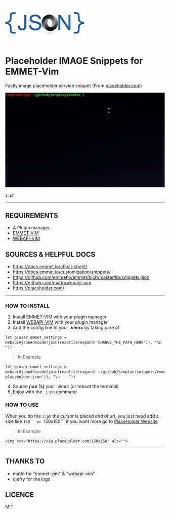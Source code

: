 <img src="./img/logo.png" alt="json logo" width="250" />

# Placeholder IMAGE Snippets for EMMET-Vim

Fastly image placeholder service snippet (From [placeholder.com](placeholder.com))

![presentation of snippet](./img/snippets-ph.gif)

```
i:ph
```
---

## REQUIREMENTS

* A Plugin manager
* [EMMET-VIM](https://vimawesome.com/plugin/emmet-vim)
* [WEBAPI-VIM](https://github.com/mattn/webapi-vim)


## SOURCES & HELPFUL DOCS

* https://docs.emmet.io/cheat-sheet/
* https://docs.emmet.io/customization/snippets/
* https://github.com/emmetio/emmet/blob/master/lib/snippets.json
* https://github.com/mattn/webapi-vim
* https://placeholder.com/

---

### HOW TO INSTALL

1) Install [EMMET-VIM](https://vimawesome.com/plugin/emmet-vim) with your plugin manager
2) Install [WEBAPI-VIM](https://github.com/mattn/webapi-vim) with your plugin manager
3) Add the config line to your ***.vimrc*** by taking care of <style color="red">***change the path***</style>

```
let g:user_emmet_settings = webapi#json#decode(join(readfile(expand('CHANGE_THE_PATH_HERE')), "\n    "))
```

> In Example
```
let g:user_emmet_settings = webapi#json#decode(join(readfile(expand('~/github/simplon/snippets/emmet/imagePlaceHolder/json/snippets-placeholder.json')), "\n    "))
```

4) Source ***(:so %)*** your .vimrc (or reboot the terminal)
5) Enjoy with the ``` i:ph``` command

### HOW TO USE

When you do the ```i:ph``` the cursor is placed end of url, you just need add a size like ```150`` or ```150x150```
if you want more go to [PlaceHolder Website](https://placeholder.com/)

> In Example
```
<img src="https://via.placeholder.com/150x150" alt="">
```


---

## THANKS TO

* mattn for "emmet-vim" & "webapi-vim"
* djefry for the logo


## LICENCE

MIT
